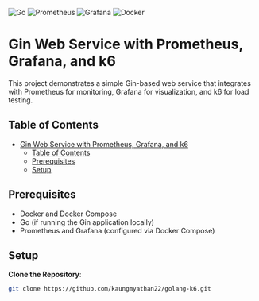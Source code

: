 ![Go](https://img.shields.io/badge/go-%2300ADD8.svg?style=for-the-badge&logo=go&logoColor=white)
![Prometheus](https://img.shields.io/badge/Prometheus-E6522C?style=for-the-badge&logo=Prometheus&logoColor=white)
![Grafana](https://img.shields.io/badge/grafana-%23F46800.svg?style=for-the-badge&logo=grafana&logoColor=white)
![Docker](https://img.shields.io/badge/docker-%230db7ed.svg?style=for-the-badge&logo=docker&logoColor=white)


# Gin Web Service with Prometheus, Grafana, and k6

This project demonstrates a simple Gin-based web service that integrates with Prometheus for monitoring, Grafana for visualization, and k6 for load testing.

## Table of Contents

- [Gin Web Service with Prometheus, Grafana, and k6](#gin-web-service-with-prometheus-grafana-and-k6)
  - [Table of Contents](#table-of-contents)
  - [Prerequisites](#prerequisites)
  - [Setup](#setup)

## Prerequisites

- Docker and Docker Compose
- Go (if running the Gin application locally)
- Prometheus and Grafana (configured via Docker Compose)

## Setup

**Clone the Repository**:

   ```bash
   git clone https://github.com/kaungmyathan22/golang-k6.git